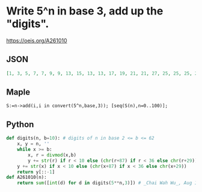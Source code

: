 # Write 5^n in base 3, add up the "digits"\.
https://oeis.org/A261010
## JSON
```JSON
[1, 3, 5, 7, 7, 9, 9, 13, 15, 13, 13, 17, 19, 21, 21, 27, 25, 25, 25, 23, 27, 33, 31, 39, 35, 45, 37, 57, 45, 47, 45, 45, 53, 47, 55, 51, 57, 59, 67, 67, 69, 65, 67, 65, 71, 79, 71, 65, 67, 75, 65, 71, 73, 83, 69, 79, 81, 85, 79, 89, 87, 95, 89, 85, 97, 99, 93, 101, 107]
```
## Maple
```Maple
S:=n->add(i,i in convert(5^n,base,3)); [seq(S(n),n=0..100)];
```
## Python
```Python
def digits(n, b=10): # digits of n in base 2 <= b <= 62
    x, y = n, ''
    while x >= b:
        x, r = divmod(x,b)
        y += str(r) if r < 10 else (chr(r+87) if r < 36 else chr(r+29))
    y += str(x) if x < 10 else (chr(x+87) if x < 36 else chr(x+29))
    return y[::-1]
def A261010(n):
    return sum([int(d) for d in digits(5**n,3)]) # _Chai Wah Wu_, Aug 14 2015
```
